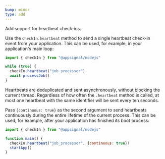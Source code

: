 ```yaml
---
bump: minor
type: add
---
```


Add support for heartbeat check-ins.

Use the `checkIn.heartbeat` method to send a single heartbeat check-in event from your application. This can be used, for example, in your application's main loop:

```js
import { checkIn } from "@appsignal/nodejs"

while (true) {
  checkIn.heartbeat("job_processor")
  await processJob()
}
```

Heartbeats are deduplicated and sent asynchronously, without blocking the current thread. Regardless of how often the `.heartbeat` method is called, at most one heartbeat with the same identifier will be sent every ten seconds.

Pass `{continuous: true}` as the second argument to send heartbeats continuously during the entire lifetime of the current process. This can be used, for example, after your application has finished its boot process:

```js
import { checkIn } from "@appsignal/nodejs"

function main() {
  checkIn.heartbeat("job_processor", {continuous: true})
  startApp()
}
```
